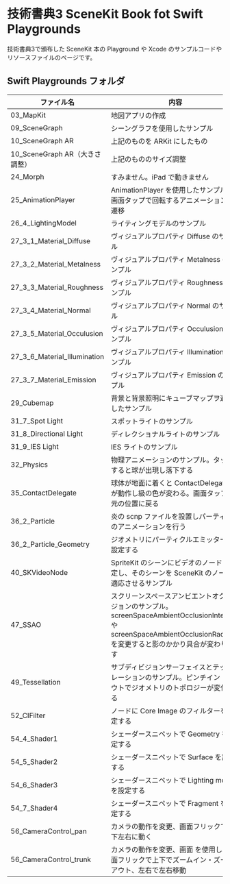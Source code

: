 # 技術書典3 SceneKit Book fot Swift Playgrounds

技術書典3で頒布した SceneKit 本の Playground や Xcode のサンプルコードやリソースファイルのページです。

## Swift Playgrounds フォルダ

|ファイル名|内容|
|---|---|
|03_MapKit|地図アプリの作成|
|09_SceneGraph|シーングラフを使用したサンプル|
|10_SceneGraph AR|上記のものを ARKit にしたもの|
|10_SceneGraph AR（大きさ調整）|上記のもののサイズ調整|
|24_Morph|すみません。iPad で動きません|
|25_AnimationPlayer|AnimationPlayer を使用したサンプル。画面タップで回転するアニメーションに遷移|
|26_4_LightingModel|ライティングモデルのサンプル|
|27_3_1_Material_Diffuse|ヴィジュアルプロパティ Diffuse のサンプル|
|27_3_2_Material_Metalness|ヴィジュアルプロパティ Metalness のサンプル|
|27_3_3_Material_Roughness|ヴィジュアルプロパティ Roughness のサンプル|
|27_3_4_Material_Normal|ヴィジュアルプロパティ Normal のサンプル|
|27_3_5_Material_Occulusion|ヴィジュアルプロパティ Occulusion のサンプル|
|27_3_6_Material_Illumination|ヴィジュアルプロパティ Illumination のサンプル|
|27_3_7_Material_Emission|ヴィジュアルプロパティ Emission のサンプル|
|29_Cubemap|背景と背景照明にキューブマップヲ適応したサンプル|
|31_7_Spot Light|スポットライトのサンプル|
|31_8_Directional Light|ディレクショナルライトのサンプル|
|31_9_IES Light|IES ライトのサンプル|
|32_Physics|物理アニメーションのサンプル。タップすると球が出現し落下する|
|35_ContactDelegate|球体が地面に着くと ContactDelegate　が動作し級の色が変わる。画面タップで元の位置に戻る|
|36_2_Particle|炎の scnp ファイルを設置しパーティクルのアニメーションを行う|
|36_2_Particle_Geometry|ジオメトリにパーティクルエミッターに設定する|
|40_SKVideoNode|SpriteKit のシーンにビデオのノードを設定し、そのシーンを SceneKit のノードへ適応させるサンプル|
|47_SSAO|スクリーンスペースアンビエントオクルージョンのサンプル。screenSpaceAmbientOcclusionIntensity や screenSpaceAmbientOcclusionRadius を変更すると影のかかり具合が変わります|
|49_Tessellation|サブディビジョンサーフェイスとテッセレーションのサンプル。ピンチイン・アウトでジオメトリのトポロジーが変化する|
|52_CIFilter|ノードに Core Image のフィルターを設定する|
|54_4_Shader1|シェーダースニペットで Geometry を設定する|
|54_5_Shader2|シェーダースニペットで Surface を設定する|
|54_6_Shader3|シェーダースニペットで Lighting modelを設定する|
|54_7_Shader4|シェーダースニペットで Fragment を設定する|
|56_CameraControl_pan|カメラの動作を変更、画面フリックで上下左右に動く|
|56_CameraControl_trunk|カメラの動作を変更、画面 を使用し、画面フリックで上下でズームイン・ズームアウト、左右で左右移動|
